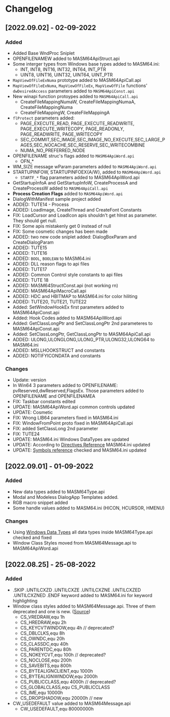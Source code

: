 # Changelog

## [2022.09.02] - 02-09-2022
### Added
* Added Base WndProc Sniplet
* OPENFILENAMEW added to MASM64ApiStruct.api
* Some interger types from Windows base types added to MASM64.ini:
  * INT, INT8, INT16, INT32, INT64, INT_PTR
  * UINT8, UINT16, UINT32, UINT64, UINT_PTR
* `MapViewOfFileExNuma` prototype added to MASM64ApiCall.api
* `MapViewOfFileExNuma`, `MapViewOfFileEx`, `MapViewOfFile` functions' `dwDesiredAccess` parameters added to `MASM64ApiConst.api`
* New winapi function protoypes added to `MASM64ApiCall.api`
  * CreateFileMappingNumaW, CreateFileMappingNumaA, CreateFileMappingNuma
  * CreateFileMappingW, CreateFileMappingA
* `flProtect` parameters added:
  * PAGE_EXECUTE_READ, PAGE_EXECUTE_READWRITE, PAGE_EXECUTE_WRITECOPY, PAGE_READONLY, PAGE_READWRITE, PAGE_WRITECOPY
  * SEC_COMMIT,SEC_IMAGE,SEC_IMAGE_NO_EXECUTE,SEC_LARGE_PAGES,SEC_NOCACHE,SEC_RESERVE,SEC_WRITECOMBINE
  * NUMA_NO_PREFERRED_NODE
* OPENFILENAME struc's flags added to `MASM64ApiWord.api`
  * OFN_*
* WM_SIZE message wParam parameters added to `MASM64ApiWord.api`
* STARTUPINFOW, STARTUPINFOEX{A/W}, added to `MASM64ApiWord.api`
  * `STARTF_*` flag parameters added to MASM64ApiWord.api
* GetStartupInfoA and GetStartupInfoW, CreateProcessA and CreateProcessW added to `MASM64ApiCall.api`
* **Process Creation Flags** added to `MASM64ApiWord.api`
* DialogWithManifest sample project added
* ADDED: TUTE14 - Process
* ADDED: LoadImage, CreateThread and CreateFont Constants
* FIX: LoadCursor and LoadIcon apis shouldn't get hInst as parameter. They should get null.
* FIX: Some apis mistakenly get 0 instead of null
* FIX: Some cosmetic changes has been made
* ADDED: two new code sniplet added: DialogBoxParam and CreateDialogParam
* ADDED: TUTE15
* ADDED: TUTE16
* ADDED: `BOOL`, `BOOLEAN` to MASM64.ini
* ADDED: DLL reason flags to api files
* ADDED: TUTE17
* ADDED: Common Control style constants to api files
* ADDED: TUTE 18
* ADDED: MASM64StructConst.api (not working rn)
* ADDED: MASM64ApiMacroCall.api
* ADDED: HDC and HBITMAP to MASM64.ini for color hiliting
* ADDED: TUTE20, TUTE21, TUTE22
* Added: SetWindowHookEx first parameters added to MASM64ApiConst.api
* Added: Hook Codes added to MASM64ApiWord.api
* Added: GetClassLongPtr and SetClassLongPtr 2nd parameteres to MASM64ApiConst.api
* Added: SetClassLongPtr, GetClassLongPtr to MASM64ApiCall.api
* ADDED: ULONG,ULONGLONG,ULONG_PTR,ULONG32,ULONG64 to MASM64.ini
* ADDED: MSLLHOOKSTRUCT and constants
* ADDED: NOTIFYICONDATA and constants


### Changes
* Update: version
* In Win64 3 parameters added to OPENFILENAME: pvReserved,dwReserved,FlagsEx. Those parameters added to OPENFILENAME and OPENFILENAMEA
* FIX: Taskbar constants edited
* UPDATE: MASM64ApiWord.api common controls updated
* UPDATE: Cosmetic
* FIX: Wrong LIB64 parameters fixed in MASM64.ini
* FIX: WindowFromPoint proto fixed in MASM64ApiCall.api
* FIX: added SetClassLong 2nd parameter
* FIX: TUTE24
* UPDATE: MASM64.ini Windows DataTypes are updated
* UPDATE: According to [Directives Reference](https://learn.microsoft.com/en-us/cpp/assembler/masm/directives-reference?view=msvc-170) MASM64.ini updated
* UPDATE: [Symbols reference](https://learn.microsoft.com/en-us/cpp/assembler/masm/symbols-reference?view=msvc-170) checked and MASM64.ini updated

## [2022.09.01] - 01-09-2022
### Added
* New data types added to MASM64Type.api
* Modal and Modeless DialogApp Templates added.
* RGB macro snippet added
* Some handle values added to MASM64.ini (HICON, HCURSOR, HMENU)

### Changes
* Using [Windows Data Types][web-msdocs-windows-data-types] all data types inside MASM64Type.api checked and fixed
* Window Class Styles moved from MASM64Message.api to MASM64ApiWord.api

## [2022.08.25] - 25-08-2022
### Added
* .SKIP .UNTILCXZD .UNTILCXZE .UNTILCXZNE .UNTILCXZED .UNTILCXZNED .ENDF keyword added to MASM64.ini for keyword highlighting
* Window class styles added to MASM64Message.api. Three of them deprecated and one is new. ([Source][web-msdocs-windows-class-styles])
  * CS_VREDRAW,equ 1h
  * CS_HREDRAW,equ 2h
  * CS_KEYCVTWINDOW,equ 4h      // deprecated?
  * CS_DBLCLKS,equ 8h
  * CS_OWNDC,equ 20h
  * CS_CLASSDC,equ 40h
  * CS_PARENTDC,equ 80h
  * CS_NOKEYCVT,equ 100h        // deprecated?
  * CS_NOCLOSE,equ 200h
  * CS_SAVEBITS,equ 800h
  * CS_BYTEALIGNCLIENT,equ 1000h
  * CS_BYTEALIGNWINDOW,equ 2000h
  * CS_PUBLICCLASS,equ 4000h    // deprecated?
  * CS_GLOBALCLASS,equ CS_PUBLICCLASS
  * CS_IME,equ 10000h
  * CS_DROPSHADOW,equ 20000h    // new
* CW_USEDEFAULT value added to MASM64Message.api
  * CW_USEDEFAULT,equ 80000000h


[web-msdocs-windows-data-types]: https://docs.microsoft.com/en-us/windows/win32/winprog/windows-data-types
[web-msdocs-windows-class-styles]: https://docs.microsoft.com/en-us/windows/win32/winmsg/window-class-styles